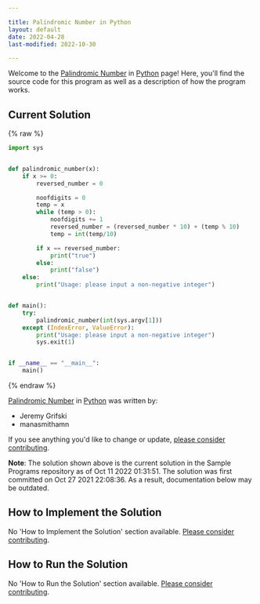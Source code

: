 ```yaml
---

title: Palindromic Number in Python
layout: default
date: 2022-04-28
last-modified: 2022-10-30

---
```


Welcome to the [Palindromic Number](https://sampleprograms.io/projects/palindromic-number) in [Python](https://sampleprograms.io/languages/python) page! Here, you'll find the source code for this program as well as a description of how the program works.

## Current Solution

{% raw %}

```python
import sys


def palindromic_number(x):
    if x >= 0:
        reversed_number = 0

        noofdigits = 0
        temp = x
        while (temp > 0):
            noofdigits += 1
            reversed_number = (reversed_number * 10) + (temp % 10)
            temp = int(temp/10)

        if x == reversed_number:
            print("true")
        else:
            print("false")
    else:
        print("Usage: please input a non-negative integer")


def main():
    try:
        palindromic_number(int(sys.argv[1]))
    except (IndexError, ValueError):
        print("Usage: please input a non-negative integer")
        sys.exit(1)


if __name__ == "__main__":
    main()
```

{% endraw %}

[Palindromic Number](https://sampleprograms.io/projects/palindromic-number) in [Python](https://sampleprograms.io/languages/python) was written by:

- Jeremy Grifski
- manasmithamn

If you see anything you'd like to change or update, [please consider contributing](https://github.com/TheRenegadeCoder/sample-programs).

**Note**: The solution shown above is the current solution in the Sample Programs repository as of Oct 11 2022 01:31:51. The solution was first committed on Oct 27 2021 22:08:36. As a result, documentation below may be outdated.

## How to Implement the Solution

No 'How to Implement the Solution' section available. [Please consider contributing](https://github.com/TheRenegadeCoder/sample-programs-website).

## How to Run the Solution

No 'How to Run the Solution' section available. [Please consider contributing](https://github.com/TheRenegadeCoder/sample-programs-website).